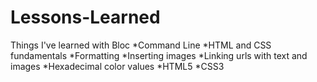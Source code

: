 # Lessons-Learned
Things I've learned with Bloc
*Command Line
*HTML and CSS fundamentals
*Formatting
*Inserting images
*Linking urls with text and images
*Hexadecimal color values
*HTML5
*CSS3

